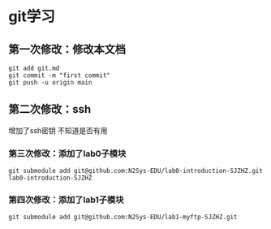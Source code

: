 # git学习
## 第一次修改：修改本文档
```
git add git.md
git commit -m "first commit"
git push -u origin main
```
## 第二次修改：ssh
增加了ssh密钥
不知道是否有用
### 第三次修改：添加了lab0子模块
```
git submodule add git@github.com:N2Sys-EDU/lab0-introduction-SJZHZ.git lab0-introduction-SJZHZ
```
### 第四次修改：添加了lab1子模块
```
git submodule add git@github.com:N2Sys-EDU/lab1-myftp-SJZHZ.git
```